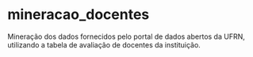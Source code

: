 # mineracao_docentes
Mineração dos dados fornecidos pelo portal de dados abertos da UFRN, utilizando a tabela de avaliação de docentes da instituição.

